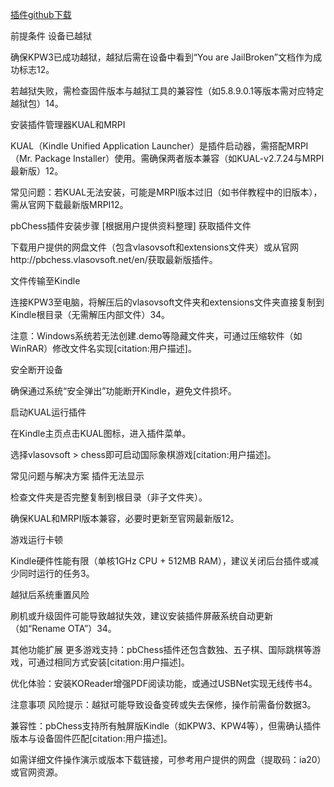[插件github下载](https://github.com/user-attachments/files/20001993/2022.5.19_kindle.zip)

前提条件
设备已越狱

确保KPW3已成功越狱，越狱后需在设备中看到“You are JailBroken”文档作为成功标志12。

若越狱失败，需检查固件版本与越狱工具的兼容性（如5.8.9.0.1等版本需对应特定越狱包）14。

安装插件管理器KUAL和MRPI

KUAL（Kindle Unified Application Launcher）是插件启动器，需搭配MRPI（Mr. Package Installer）使用。需确保两者版本兼容（如KUAL-v2.7.24与MRPI最新版）12。

常见问题：若KUAL无法安装，可能是MRPI版本过旧（如书伴教程中的旧版本），需从官网下载最新版MRPI12。

pbChess插件安装步骤 [根据用户提供资料整理]
获取插件文件

下载用户提供的网盘文件（包含vlasovsoft和extensions文件夹）或从官网http://pbchess.vlasovsoft.net/en/获取最新版插件。

文件传输至Kindle

连接KPW3至电脑，将解压后的vlasovsoft文件夹和extensions文件夹直接复制到Kindle根目录（无需解压内部文件）34。

注意：Windows系统若无法创建.demo等隐藏文件夹，可通过压缩软件（如WinRAR）修改文件名实现[citation:用户描述]。

安全断开设备

确保通过系统“安全弹出”功能断开Kindle，避免文件损坏。

启动KUAL运行插件

在Kindle主页点击KUAL图标，进入插件菜单。

选择vlasovsoft > chess即可启动国际象棋游戏[citation:用户描述]。

常见问题与解决方案
插件无法显示

检查文件夹是否完整复制到根目录（非子文件夹）。

确保KUAL和MRPI版本兼容，必要时更新至官网最新版12。

游戏运行卡顿

Kindle硬件性能有限（单核1GHz CPU + 512MB RAM），建议关闭后台插件或减少同时运行的任务3。

越狱后系统重置风险

刷机或升级固件可能导致越狱失效，建议安装插件屏蔽系统自动更新（如“Rename OTA”）34。

其他功能扩展
更多游戏支持：pbChess插件还包含数独、五子棋、国际跳棋等游戏，可通过相同方式安装[citation:用户描述]。

优化体验：安装KOReader增强PDF阅读功能，或通过USBNet实现无线传书4。

注意事项
风险提示：越狱可能导致设备变砖或失去保修，操作前需备份数据3。

兼容性：pbChess支持所有触屏版Kindle（如KPW3、KPW4等），但需确认插件版本与设备固件匹配[citation:用户描述]。

如需详细文件操作演示或版本下载链接，可参考用户提供的网盘（提取码：ia20）或官网资源。